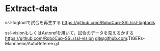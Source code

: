 # Extract-data
ssl-logtoolで試合を再生する
https://github.com/RoboCup-SSL/ssl-logtools

ssl-visionもしくはAutorefを用いて，試合のデータを見えるかする
https://github.com/RoboCup-SSL/ssl-vision
git@github.com:TIGERs-Mannheim/AutoReferee.git
